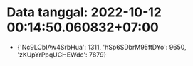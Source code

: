 # Data tanggal: 2022-10-12 00:14:50.060832+07:00

* {'Nc9LCbIAw4SrbHua': 1311, 'hSp6SDbrM95ftDYo': 9650, 'zKUpYrPpqUGHEWdc': 7879}
